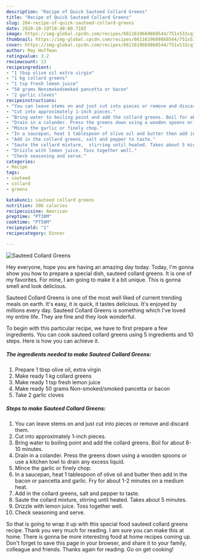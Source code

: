 ```yaml
---
description: "Recipe of Quick Sauteed Collard Greens"
title: "Recipe of Quick Sauteed Collard Greens"
slug: 264-recipe-of-quick-sauteed-collard-greens
date: 2020-10-19T18:48:00.710Z
image: https://img-global.cpcdn.com/recipes/6611619669868544/751x532cq70/sauteed-collard-greens-recipe-main-photo.jpg
thumbnail: https://img-global.cpcdn.com/recipes/6611619669868544/751x532cq70/sauteed-collard-greens-recipe-main-photo.jpg
cover: https://img-global.cpcdn.com/recipes/6611619669868544/751x532cq70/sauteed-collard-greens-recipe-main-photo.jpg
author: May Hoffman
ratingvalue: 3.2
reviewcount: 13
recipeingredient:
- "1 tbsp olive oil extra virgin"
- "1 kg collard greens"
- "1 tsp fresh lemon juice"
- "50 grams Nonsmokedsmoked pancetta or bacon"
- "2 garlic cloves"
recipeinstructions:
- "You can leave stems on and just cut into pieces or remove and discard them."
- "Cut into approximately 1-inch pieces."
- "Bring water to boiling point and add the collard greens. Boil for about 8-10 minutes."
- "Drain in a colander. Press the greens down using a wooden spoons or use a kitchen towl to drain any excess liquid."
- "Mince the garlic or finely chop."
- "In a saucepan, heat 1 tablespoon of olive oil and butter then add in the bacon or pancetta and garlic. Fry for about 1-2 minutes on a medium heat."
- "Add in the collard greens, salt and pepper to taste."
- "Saute the collard mixture,  stirring until heated. Takes about 5 minutes."
- "Drizzle with lemon juice. Toss together well."
- "Check seasoning and serve."
categories:
- Recipe
tags:
- sauteed
- collard
- greens

katakunci: sauteed collard greens 
nutrition: 206 calories
recipecuisine: American
preptime: "PT38M"
cooktime: "PT58M"
recipeyield: "1"
recipecategory: Dinner

---
```



![Sauteed Collard Greens](https://img-global.cpcdn.com/recipes/6611619669868544/751x532cq70/sauteed-collard-greens-recipe-main-photo.jpg)

Hey everyone, hope you are having an amazing day today. Today, I'm gonna show you how to prepare a special dish, sauteed collard greens. It is one of my favorites. For mine, I am going to make it a bit unique. This is gonna smell and look delicious.



Sauteed Collard Greens is one of the most well liked of current trending meals on earth. It's easy, it is quick, it tastes delicious. It's enjoyed by millions every day. Sauteed Collard Greens is something which I've loved my entire life. They are fine and they look wonderful.


To begin with this particular recipe, we have to first prepare a few ingredients. You can cook sauteed collard greens using 5 ingredients and 10 steps. Here is how you can achieve it.

<!--inarticleads1-->

##### The ingredients needed to make Sauteed Collard Greens:

1. Prepare 1 tbsp olive oil, extra virgin
1. Make ready 1 kg collard greens
1. Make ready 1 tsp fresh lemon juice
1. Make ready 50 grams Non-smoked/smoked pancetta or bacon
1. Take 2 garlic cloves




<!--inarticleads2-->

##### Steps to make Sauteed Collard Greens:

1. You can leave stems on and just cut into pieces or remove and discard them.
1. Cut into approximately 1-inch pieces.
1. Bring water to boiling point and add the collard greens. Boil for about 8-10 minutes.
1. Drain in a colander. Press the greens down using a wooden spoons or use a kitchen towl to drain any excess liquid.
1. Mince the garlic or finely chop.
1. In a saucepan, heat 1 tablespoon of olive oil and butter then add in the bacon or pancetta and garlic. Fry for about 1-2 minutes on a medium heat.
1. Add in the collard greens, salt and pepper to taste.
1. Saute the collard mixture,  stirring until heated. Takes about 5 minutes.
1. Drizzle with lemon juice. Toss together well.
1. Check seasoning and serve.




So that is going to wrap it up with this special food sauteed collard greens recipe. Thank you very much for reading. I am sure you can make this at home. There is gonna be more interesting food at home recipes coming up. Don't forget to save this page in your browser, and share it to your family, colleague and friends. Thanks again for reading. Go on get cooking!
